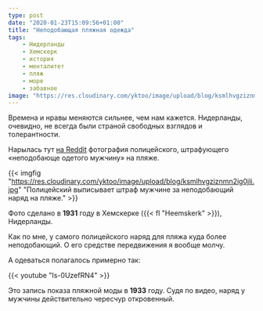 ```yaml
---
type: post
date: "2020-01-23T15:09:56+01:00"
title: "Неподобающая пляжная одежда"
tags:
    - Нидерланды
    - Хемскерк
    - история
    - менталитет
    - пляж
    - море
    - забавное
image: "https://res.cloudinary.com/yktoo/image/upload/blog/ksmlhvgziznmn2ig0jli.jpg"
---
```


Времена и нравы меняются сильнее, чем нам кажется. Нидерланды, очевидно, не всегда были страной свободных взглядов и толерантности.

Нарылась тут [на Reddit](https://www.reddit.com/r/HistoryPorn/comments/35ae7b/man_at_the_beach_fined_for_not_wearing/) фотография полицейского, штрафующего «неподобающе одетого мужчину» на пляже.

<!--more-->

{{< imgfig "https://res.cloudinary.com/yktoo/image/upload/blog/ksmlhvgziznmn2ig0jli.jpg" "Полицейский выписывает штраф мужчине за неподобающий наряд на пляже." >}}

Фото сделано в **1931** году в Хемскерке ({{< fl "Heemskerk" >}}), Нидерланды.

Как по мне, у самого полицейского наряд для пляжа куда более неподобающий. О его средстве передвижения я вообще молчу.

А одеваться полагалось примерно так:

{{< youtube "Is-0UzefRN4" >}}

Это запись показа пляжной моды в **1933** году. Судя по видео, наряд у мужчины действительно чересчур откровенный.
